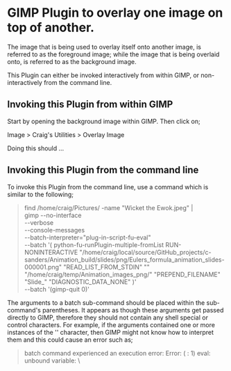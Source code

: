 GIMP Plugin to overlay one image on top of another.
===================================================

The image that is being used to overlay itself onto another image, is referred to as the foreground image; while
the image that is being overlaid onto, is referred to as the background image.

This Plugin can either be invoked interactively from within GIMP, or non-interactively from the command line.


Invoking this Plugin from within GIMP
-------------------------------------

Start by opening the background image within GIMP. Then click on;

  Image > Craig's Utilities > Overlay Image

Doing this should ...


Invoking this Plugin from the command line
------------------------------------------

To invoke this Plugin from the command line, use a command which is similar to the following;

> find /home/craig/Pictures/ -name "Wicket the Ewok.jpeg" | \
> gimp --no-interface \
>      --verbose \
>      --console-messages \
>      --batch-interpreter="plug-in-script-fu-eval" \
>      --batch '(
>                python-fu-runPlugin-multiple-fromList
>                RUN-NONINTERACTIVE
>                "/home/craig/local/source/GitHub_projects/c-sanders/Animation_build/slides/png/Eulers_formula_animation_slides-000001.png"
>                "READ_LIST_FROM_STDIN"
>                ""
>                "/home/craig/temp/Animation_images_png/"
>                "PREPEND_FILENAME"
>                "Slide_"
>                "DIAGNOSTIC_DATA_NONE"
>               )' \
>      --batch '(gimp-quit 0)'

The arguments to a batch sub-command should be placed within the sub-command's parentheses. It appears as though these arguments get passed directly to
GIMP, therefore they should not contain any shell special or control characters. For example, if the arguments contained one or more instances of the '\'
character, then GIMP might not know how to interpret them and this could cause an error such as;

>   batch command experienced an execution error:
>   Error: ( : 1) eval: unbound variable: \
